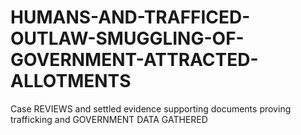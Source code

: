 # HUMANS-AND-TRAFFICED-OUTLAW-SMUGGLING-OF-GOVERNMENT-ATTRACTED-ALLOTMENTS
Case REVIEWS and settled evidence supporting documents proving trafficking and GOVERNMENT DATA GATHERED
